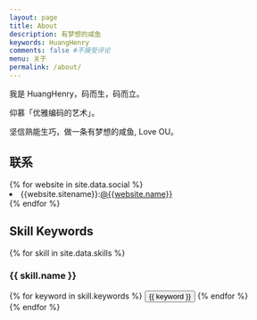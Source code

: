 ```yaml
---
layout: page
title: About
description: 有梦想的咸鱼
keywords: HuangHenry
comments: false #不接受评论
menu: 关于
permalink: /about/
---
```


我是 HuangHenry，码而生，码而立。

仰慕「优雅编码的艺术」。

坚信熟能生巧，做一条有梦想的咸鱼, Love OU。

## 联系

<url>
{% for website in site.data.social %}
<li>{{website.sitename}}:<a href="{{website.url}}" target="_blank">@{{website.name}}</a></li>
<!-- - {{ website.sitename }}：[@{{ website.name }}]({{ website.url }}) -->
  {% endfor %}
</url>


## Skill Keywords

{% for skill in site.data.skills %}
### {{ skill.name }}
<div class="btn-inline">
{% for keyword in skill.keywords %}
<button class="btn btn-outline" type="button">{{ keyword }}</button>
{% endfor %}
</div>
{% endfor %}
